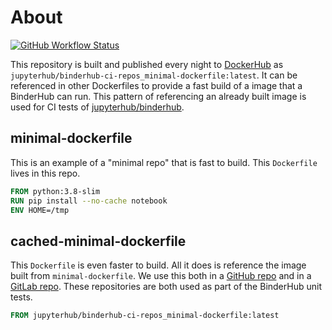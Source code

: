 # About

[![GitHub Workflow Status](https://github.com/binderhub-ci-repos/minimal-dockerfile/actions/workflows/build-and-push-cron.yaml/badge.svg)](https://github.com/binderhub-ci-repos/minimal-dockerfile/actions)

This repository is built and published every night to
[DockerHub](https://hub.docker.com/repository/docker/jupyterhub/binderhub-ci-repos_minimal-dockerfile)
as `jupyterhub/binderhub-ci-repos_minimal-dockerfile:latest`. It can be
referenced in other Dockerfiles to provide a fast build of a
image that a BinderHub can run. This pattern of referencing an already
built image is used for CI tests
of [jupyterhub/binderhub](https://github.com/jupyterhub/binderhub).

## minimal-dockerfile

This is an example of a "minimal repo" that is fast to build. This `Dockerfile` lives in
this repo.

```Dockerfile
FROM python:3.8-slim
RUN pip install --no-cache notebook
ENV HOME=/tmp
```

## cached-minimal-dockerfile

This `Dockerfile` is even faster to build. All it does is reference the image built
from `minimal-dockerfile`. We use this both in a [GitHub
repo](https://github.com/binderhub-ci-repos/cached-minimal-dockerfile) and in a
[GitLab repo](https://gitlab.com/binderhub-ci-repos/cached-minimal-dockerfile). These
repositories are both used as part of the BinderHub unit tests.

```Dockerfile
FROM jupyterhub/binderhub-ci-repos_minimal-dockerfile:latest
```

